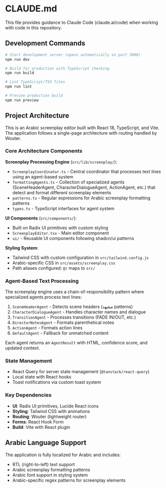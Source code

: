 # CLAUDE.md

This file provides guidance to Claude Code (claude.ai/code) when working with code in this repository.

## Development Commands

```bash
# Start development server (opens automatically on port 3000)
npm run dev

# Build for production with TypeScript checking
npm run build

# Lint TypeScript/TSX files
npm run lint

# Preview production build
npm run preview
```

## Project Architecture

This is an Arabic screenplay editor built with React 18, TypeScript, and Vite. The application follows a single-page architecture with routing handled by Wouter.

### Core Architecture Components

**Screenplay Processing Engine** (`src/lib/screenplay/`):
- `ScreenplayCoordinator.ts` - Central coordinator that processes text lines using an agent-based system
- `formattingAgents.ts` - Collection of specialized agents (SceneHeaderAgent, CharacterDialogueAgent, ActionAgent, etc.) that detect and format different screenplay elements
- `patterns.ts` - Regular expressions for Arabic screenplay formatting patterns
- `types.ts` - TypeScript interfaces for agent system

**UI Components** (`src/components/`):
- Built on Radix UI primitives with custom styling
- `ScreenplayEditor.tsx` - Main editor component
- `ui/` - Reusable UI components following shadcn/ui patterns

**Styling System**:
- Tailwind CSS with custom configuration in `src/tailwind.config.js`
- Arabic-specific CSS in `src/assets/screenplay.css`
- Path aliases configured: `@/` maps to `src/`

### Agent-Based Text Processing

The screenplay engine uses a chain-of-responsibility pattern where specialized agents process text lines:

1. `SceneHeaderAgent` - Detects scene headers (مشهد patterns)
2. `CharacterDialogueAgent` - Handles character names and dialogue
3. `TransitionAgent` - Processes transitions (FADE IN/OUT, etc.)
4. `DirectorNotesAgent` - Formats parenthetical notes
5. `ActionAgent` - Formats action lines
6. `DefaultAgent` - Fallback for unmatched content

Each agent returns an `AgentResult` with HTML, confidence score, and updated context.

### State Management

- React Query for server state management (`@tanstack/react-query`)
- Local state with React hooks
- Toast notifications via custom toast system

### Key Dependencies

- **UI**: Radix UI primitives, Lucide React icons
- **Styling**: Tailwind CSS with animations
- **Routing**: Wouter (lightweight router)
- **Forms**: React Hook Form
- **Build**: Vite with React plugin

## Arabic Language Support

The application is fully localized for Arabic and includes:
- RTL (right-to-left) text support
- Arabic screenplay formatting patterns
- Arabic font support in styling system
- Arabic-specific regex patterns for screenplay elements
